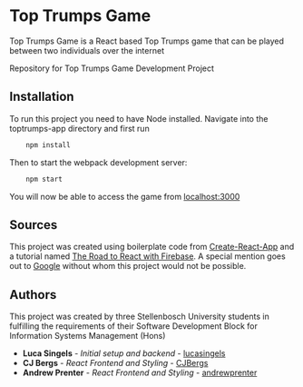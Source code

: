 # Top Trumps Game

Top Trumps Game is a React based Top Trumps game that can be played between two individuals over the internet

Repository for Top Trumps Game Development Project

## Installation

To run this project you need to have Node installed. Navigate into the toptrumps-app directory and first run

```bash
    npm install 
```

Then to start the webpack development server: 

```bash
    npm start 
```

You will now be able to access the game from [localhost:3000](http://localhost:3000)

## Sources

This project was created using boilerplate code from [Create-React-App](https://github.com/facebook/create-react-app) and a tutorial named [The Road to React with Firebase](https://github.com/the-road-to-react-with-firebase). A special mention goes out to [Google](https://google.com) without whom this project would not be possible.

## Authors

This project was created by three Stellenbosch University students in fulfilling the requirements of their Software Development Block for Information Systems Management (Hons)

* **Luca Singels** - *Initial setup and backend* - [lucasingels](https://github.com/lucasingels)
* **CJ Bergs** - *React Frontend and Styling* - [CJBergs](https://github.com/cjbergs)
* **Andrew Prenter** - *React Frontend and Styling* - [andrewprenter](https://github.com/andrewprenter)


